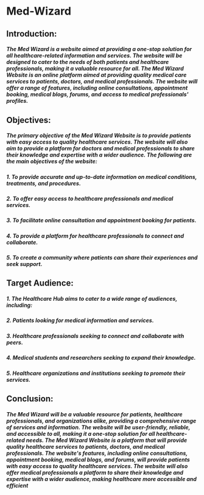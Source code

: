 # Med-Wizard

## Introduction:

##### The Med Wizard is a website aimed at providing a one-stop solution for all healthcare-related information and services. The website will be designed to cater to the needs of both patients and healthcare professionals, making it a valuable resource for all. The Med Wizard Website is an online platform aimed at providing quality medical care services to patients, doctors, and medical professionals. The website will offer a range of features, including online consultations, appointment booking, medical blogs, forums, and access to medical professionals' profiles.

## Objectives:

##### The primary objective of the Med Wizard Website is to provide patients with easy access to quality healthcare services. The website will also aim to provide a platform for doctors and medical professionals to share their knowledge and expertise with a wider audience. The following are the main objectives of the website:

##### 1.	To provide accurate and up-to-date information on medical conditions, treatments, and procedures.
##### 2.	To offer easy access to healthcare professionals and medical services.
##### 3.	To facilitate online consultation and appointment booking for patients.
##### 4.	To provide a platform for healthcare professionals to connect and collaborate.
##### 5.	To create a community where patients can share their experiences and seek support.

## Target Audience:
##### 1.	The Healthcare Hub aims to cater to a wide range of audiences, including:
##### 2.	Patients looking for medical information and services.
##### 3.	Healthcare professionals seeking to connect and collaborate with peers.
##### 4.	Medical students and researchers seeking to expand their knowledge.
##### 5.	Healthcare organizations and institutions seeking to promote their services.

## Conclusion:
##### The Med Wizard will be a valuable resource for patients, healthcare professionals, and organizations alike, providing a comprehensive range of services and information. The website will be user-friendly, reliable, and accessible to all, making it a one-stop solution for all healthcare-related needs. The Med Wizard Website is a platform that will provide quality healthcare services to patients, doctors, and medical professionals. The website's features, including online consultations, appointment booking, medical blogs, and forums, will provide patients with easy access to quality healthcare services. The website will also offer medical professionals a platform to share their knowledge and expertise with a wider audience, making healthcare more accessible and efficient
